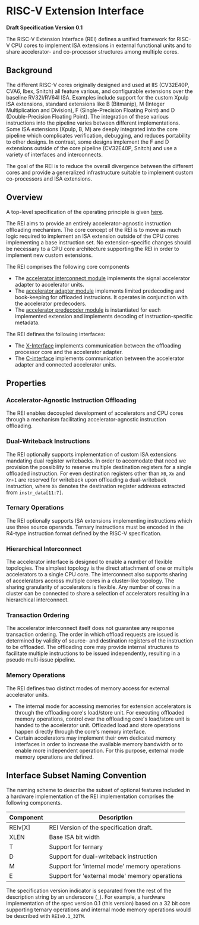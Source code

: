 # RISC-V Extension Interface

**Draft Specification Version 0.1**

The RISC-V Extension Interface (REI) defines a unified framework for RISC-V CPU cores to implement ISA extensions in external functional units and to share accelerator- and co-processor structures among multiple cores.

## Background
The different RISC-V cores originally designed and used at IIS (CV32E40P, CVA6, Ibex, Snitch) all feature various, and configurable extensions over the baseline RV32I/RV64I ISA.
Examples include support for the custom Xpulp ISA extensions, standard extensions like B (Bitmanip), M (Integer Multiplication and Division), F (Single-Precision Floating Point) and D (Double-Precision Floating Point).
The integration of these various instructions into the pipeline varies between different implementations.
Some ISA extensions (Xpulp, B, M) are deeply integrated into the core pipeline which complicates verification, debugging, and reduces portability to other designs.
In contrast, some designs implement the F and D extensions outside of the core pipeline (CV32E40P, Snitch) and use a variety of interfaces and interconnects.

The goal of the REI is to reduce the overall divergence between the different cores and provide a generalized infrastructure suitable to implement custom co-processors and ISA extensions.

## Overview
A top-level specification of the operating principle is given [here](operating-principle.md).

The REI aims to provide an entirely accelerator-agnostic instruction offloading mechanism.
The core concept of the REI is to move as much logic required to implement an ISA extension outside of the CPU cores implementing a base instruction set.
No extension-specific changes should be necessary to a CPU core architecture supporting the REI in order to implement new custom extensions.


The REI comprises the following core components
- The [accelerator interconnect module](accelerator-interconnect.md) implements the signal accelerator adapter to accelerator units.
- The [accelerator adapter module](accelerator-adapter.md) implements limited predecoding and book-keeping for offloaded instrucions. It operates in conjunction with the accelerator predecoders.
- The [accelerator predecoder module](accelerator-predecoder.md) is instantiated for each implemented extension and implements decoding of instruction-specific metadata.

The REI defines the following interfaces:
- The [X-Interface](x-interface.md) implements communication between the offloading processor core and the accelerator adapter.
- The [C-interface](c-interface.md) implements communication between the accelerator adapter and connected accelerator units.

## Properties

### Accelerator-Agnostic Instruction Offloading
The REI enables decoupled development of accelerators and CPU cores through a mechanism facilitating accelerator-agnostic instruction offloading.

### Dual-Writeback Instructions
The REI optionally supports implementation of custom ISA extensions mandating dual register writebacks.
In order to accomodate that need we provision the possibility to reserve multiple destination registers for a single offloaded instruction.
For even destination registers other than `X0`,  `Xn` and `Xn+1` are reserved for writeback upon offloading a dual-writeback instruction, where `Xn` denotes the destination register addresss extracted from `instr_data[11:7]`.

### Ternary Operations
The REI optionally supports ISA extensions implementing instructions which use three source operands.
Ternary instructions must be encoded in the R4-type instruction format defined by the RISC-V specification.

### Hierarchical Interconnect
The accelerator interface is designed to enable a number of flexible topologies.
The simplest topology is the direct attachment of one or multiple accelerators to a single CPU core.
The interconnect also supports sharing of accelerators accross multiple cores in a cluster-like topology.
The sharing granularity of accelerators is flexible.
Any number of cores in a cluster can be connected to share a selection of accelerators resulting in a hierarchical interconnect.

### Transaction Ordering
The accelerator interconnect itself does not guarantee any response transaction ordering.
The order in which offload requests are issued is determined by validity of source- and destination registers of the instruction to be offloaded.
The offloading core may provide internal structures to facilitate multiple instructions to be issued independently, resulting in a pseudo multi-issue pipeline.

### Memory Operations
The REI defines two distinct modes of memory access for external accelerator units.
- The internal mode for accessing memories for extension accelerators is through the offloading core's load/store unit.
  For executing offloaded memory operations, control over the offloading core's load/store unit is handed to the accelerator unit.
  Offloaded load and store operations happen directly through the core's memory interface.
- Certain accelerators may implement their own dedicated memory interfaces in order to increase the available memory bandwidth or to enable more independent operation.
  For this purpose, external mode memory operations are defined.

## Interface Subset Naming Convention
The naming scheme to describe the subset of optional features included in a hardware implementation of the REI implementation comprises the following components.

| Component | Description |
| --------- | ----------- |
| REIv[X]   | REI Version of the specification draft.|
| XLEN      | Base ISA bit width |
| T         | Support for ternary |
| D         | Support for dual-writeback instruction |
| M         | Support for 'internal mode' memory operations |
| E         | Support for 'external mode' memory operations |

The specification version indicator is separated from the rest of the description string by an underscore (`_`).
For example, a hardware implementation of the spec version 0.1 (this version) based on a 32 bit core supporting ternary operations and internal mode memory operations would be described with `REIv0.1_32TM`.

